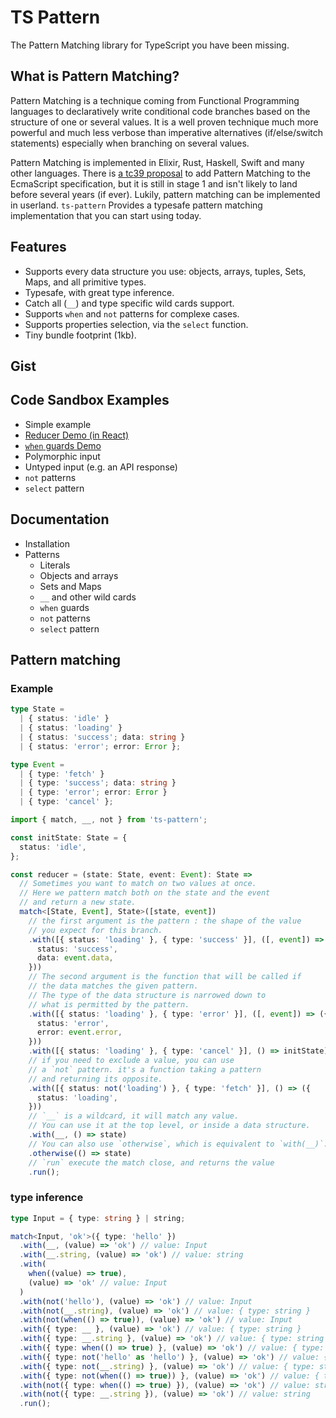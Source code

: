 # TS Pattern

The Pattern Matching library for TypeScript you have been missing.

## What is Pattern Matching?

Pattern Matching is a technique coming from Functional Programming languages to declaratively write conditional code branches based on the structure of one or several values. It is a well proven technique much more powerful and much less verbose than imperative alternatives (if/else/switch statements) especially when branching on several values.

Pattern Matching is implemented in Elixir, Rust, Haskell, Swift and many other languages. There is [a tc39 proposal](https://github.com/tc39/proposal-pattern-matching) to add Pattern Matching to the EcmaScript specification, but it is still in stage 1 and isn't likely to land before several years (if ever). Lukily, pattern matching can be implemented in userland. `ts-pattern` Provides a typesafe pattern matching implementation that you can start using today.

## Features

- Supports every data structure you use: objects, arrays, tuples, Sets, Maps, and all primitive types.
- Typesafe, with great type inference.
- Catch all (`__`) and type specific wild cards support.
- Supports `when` and `not` patterns for complexe cases.
- Supports properties selection, via the `select` function.
- Tiny bundle footprint (1kb).

## Gist

## Code Sandbox Examples

- Simple example
- [Reducer Demo (in React)](https://codesandbox.io/s/ts-pattern-reducer-example-c4yuq?file=/src/App.tsx)
- [`when` guards Demo](https://codesandbox.io/s/ts-pattern-when-guard-example-0s6d8?file=/src/index.ts)
- Polymorphic input
- Untyped input (e.g. an API response)
- `not` patterns
- `select` pattern

## Documentation

- Installation
- Patterns
  - Literals
  - Objects and arrays
  - Sets and Maps
  - `__` and other wild cards
  - `when` guards
  - `not` patterns
  - `select` pattern

## Pattern matching

### Example

```ts
type State =
  | { status: 'idle' }
  | { status: 'loading' }
  | { status: 'success'; data: string }
  | { status: 'error'; error: Error };

type Event =
  | { type: 'fetch' }
  | { type: 'success'; data: string }
  | { type: 'error'; error: Error }
  | { type: 'cancel' };
```

```ts
import { match, __, not } from 'ts-pattern';

const initState: State = {
  status: 'idle',
};

const reducer = (state: State, event: Event): State =>
  // Sometimes you want to match on two values at once.
  // Here we pattern match both on the state and the event
  // and return a new state.
  match<[State, Event], State>([state, event])
    // the first argument is the pattern : the shape of the value
    // you expect for this branch.
    .with([{ status: 'loading' }, { type: 'success' }], ([, event]) => ({
      status: 'success',
      data: event.data,
    }))
    // The second argument is the function that will be called if
    // the data matches the given pattern.
    // The type of the data structure is narrowed down to
    // what is permitted by the pattern.
    .with([{ status: 'loading' }, { type: 'error' }], ([, event]) => ({
      status: 'error',
      error: event.error,
    }))
    .with([{ status: 'loading' }, { type: 'cancel' }], () => initState)
    // if you need to exclude a value, you can use
    // a `not` pattern. it's a function taking a pattern
    // and returning its opposite.
    .with([{ status: not('loading') }, { type: 'fetch' }], () => ({
      status: 'loading',
    }))
    // `__` is a wildcard, it will match any value.
    // You can use it at the top level, or inside a data structure.
    .with(__, () => state)
    // You can also use `otherwise`, which is equivalent to `with(__)`.
    .otherwise(() => state)
    // `run` execute the match close, and returns the value
    .run();
```

### type inference

```ts
type Input = { type: string } | string;

match<Input, 'ok'>({ type: 'hello' })
  .with(__, (value) => 'ok') // value: Input
  .with(__.string, (value) => 'ok') // value: string
  .with(
    when((value) => true),
    (value) => 'ok' // value: Input
  )
  .with(not('hello'), (value) => 'ok') // value: Input
  .with(not(__.string), (value) => 'ok') // value: { type: string }
  .with(not(when(() => true)), (value) => 'ok') // value: Input
  .with({ type: __ }, (value) => 'ok') // value: { type: string }
  .with({ type: __.string }, (value) => 'ok') // value: { type: string }
  .with({ type: when(() => true) }, (value) => 'ok') // value: { type: string }
  .with({ type: not('hello' as 'hello') }, (value) => 'ok') // value: { type: string }
  .with({ type: not(__.string) }, (value) => 'ok') // value: { type: string }
  .with({ type: not(when(() => true)) }, (value) => 'ok') // value: { type: string }
  .with(not({ type: when(() => true) }), (value) => 'ok') // value: string
  .with(not({ type: __.string }), (value) => 'ok') // value: string
  .run();
```
